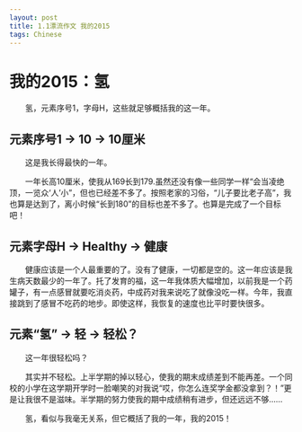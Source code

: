 ```yaml
---
layout: post
title: 1.1漂流作文 我的2015
tags: Chinese
---
```


我的2015：氢
==========

　　氢，元素序号1，字母H，这些就足够概括我的这一年。

元素序号1 → 10 → 10厘米
----------

　　这是我长得最快的一年。

　　一年长高10厘米，使我从169长到179.虽然还没有像一些同学一样“会当凌绝顶，一览众‘人’小”，但也已经差不多了。按照老家的习俗，“儿子要比老子高”，我也算是达到了，离小时候“长到180”的目标也差不多了。也算是完成了一个目标吧！

元素字母H → Healthy → 健康
----------

　　健康应该是一个人最重要的了。没有了健康，一切都是空的。这一年应该是我生病天数最少的一年了。托了发育的福，这一年我体质大幅增加，以前我是一个药罐子，有一点感冒就要吃消炎药，中成药对我来说吃了就像没吃一样。今年，我直接跳到了感冒不吃药的地步。即使这样，我恢复的速度也比平时要快很多。

元素“氢” → 轻 → 轻松？
----------

　　这一年很轻松吗？

　　其实并不轻松。上半学期的掉以轻心，使我的期末成绩差到不能再差。一个同校的小学在这学期开学时一脸嘲笑的对我说“哎，你怎么连奖学金都没拿到？！”更是让我很不是滋味。半学期的努力使我的期中成绩稍有进步，但还远远不够……

　　氢，看似与我毫无关系，但它概括了我的一年，我的2015！